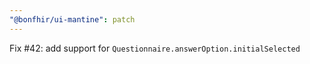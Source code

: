 ```yaml
---
"@bonfhir/ui-mantine": patch
---
```


Fix #42: add support for `Questionnaire.answerOption.initialSelected`
